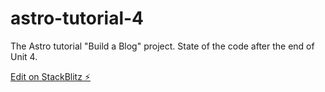 # astro-tutorial-4

The Astro tutorial "Build a Blog" project. State of the code after the end of Unit 4.

[Edit on StackBlitz ⚡️](https://stackblitz.com/edit/astro-tutorial-4)